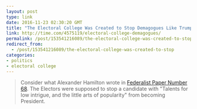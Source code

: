 ```yaml
---
layout: post
type: link
date: 2016-11-23 02:30:20 GMT
title: "The Electoral College Was Created to Stop Demagogues Like Trump"
link: http://time.com/4575119/electoral-college-demagogues/
permalink: /post/153541216089/the-electoral-college-was-created-to-stop
redirect_from: 
  - /post/153541216089/the-electoral-college-was-created-to-stop
categories:
- politics
- electoral college
---
```


<p><blockquote>Consider what Alexander Hamilton wrote in <a href="http://avalon.law.yale.edu/18th_century/fed68.asp">Federalist Paper Number 68</a>. The Electors were supposed to stop a candidate with "Talents for low intrigue, and the little arts of popularity" from becoming President.</blockquote></p>